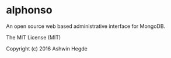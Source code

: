 # alphonso

An open source web based administrative interface for MongoDB.


The MIT License (MIT)

Copyright (c) 2016 Ashwin Hegde
